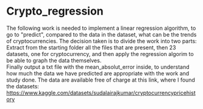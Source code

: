 # Crypto_regression
The following work is needed to implement a linear regression algorithm, to go to "predict", compared to the data in the dataset, what can be the trends of cryptocurrencies.
The decision taken is to divide the work into two parts:\
Extract from the starting folder all the files that are present, then 23 datasets, one for cryptocurrency, and then apply the regression algorim to be able to graph the data themselves.\
Finally output a txt file with the mean_absolut_error inside, to understand how much the data we have predicted are appropriate with the work and study done.
The data are available free of charge at this link, where I found the datasets: https://www.kaggle.com/datasets/sudalairajkumar/cryptocurrencypricehistory
